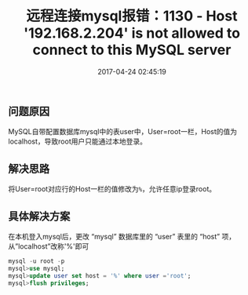 ﻿---
title: 远程连接mysql报错：1130 - Host '192.168.2.204' is not allowed to connect to this MySQL server
date: 2017-04-24 02:45:19
tags: [Mysql, 远程连接报错, Trick]
comments: true
---

## 问题原因

MySQL自带配置数据库mysql中的表user中，User=root一栏，Host的值为localhost，导致root用户只能通过本地登录。

## 解决思路

将User=root对应行的Host一栏的值修改为`%`，允许任意ip登录root。

## 具体解决方案

在本机登入mysql后，更改 “mysql” 数据库里的 “user” 表里的 “host” 项，从”localhost”改称'%'即可 

```sql
mysql -u root -p  
mysql>use mysql;  
mysql>update user set host = '%' where user ='root';  
mysql>flush privileges;
```
